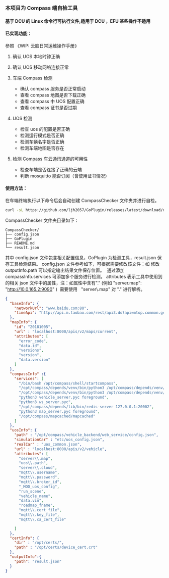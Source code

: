### 本项目为 Compass 端自检工具
#### 基于 DCU 的 Linux 命令行可执行文件,适用于 DCU ，EFU 某些操作不适用
#### 已实现功能：

参照 《WIP: 云脑日常运维操作手册》

1. 确认 UOS 本地时钟正确

2. 确认 UOS 移动网络连接正常

3. 车端 Compass 检测

     - 确认 compass 服务是否正常启动
     - 查看 compass 地图是否下载正确
     - 查看 compass 中 UOS 配置正确
     - 查看 compass 证书是否过期

4. UOS 检测

     - 检查 uos 的配置是否正确
     - 检测运行模式是否正确
     - 检测车辆名字是否正确
     - 检测车端地图是否存在

5. 检测 Compass 车云通讯通道的可用性

     - 检查车端是否连接了正确的云端
     - 判断 mosquitto 能否订阅（含使用证书情况）

#### 使用方法：

在车端终端执行以下命令后会自动创建 CompassChecker 文件夹并进行自检。

```bash
curl -sL https://github.com/ljh2057/GoPlugin/releases/latest/download/deploy.sh | sh
```

CompassChecker 文件夹目录如下：

```
CompassChecker/
├── config.json
├── GoPlugin
├── README.md
└── result.json
```

其中 config.json 文件包含相关配置信息，GoPlugin 为检测工具，result.json 保存工具检测结果。
config.json 文件参考如下，可根据需要修改该文件：如
	修改 outputInfo.path 可以指定输出结果文件保存位置。 
	通过添加 compassInfo.services 可添加多个服务进行检测。
	attributes 表示工具中使用到的相关 json 文件中的属性，注：如属性中含有"." (例如 "server.map": "http://10.0.165.2:9090" )  需要使用   "server\\.map" 对 "." 进行解析。

```json
{
  "baseInfo": {
    "networkUrl": "www.baidu.com:80",
    "timeApi": "http://api.m.taobao.com/rest/api3.do?api=mtop.common.getTimestamp"
  },
  "mapInfo": {
    "id": "20181005",
    "url" : "localhost:8000/apis/v2/maps/current",
    "attributes": [
      "error_code",
      "data.id",
      "versions",
      "version",
      "data.version"
    ]
  },
  "compassInfo" :{
    "services": [
      "/bin/bash /opt/compass/shell/startcompass",
      "/opt/compass/depends/venv/bin/python3 /opt/compass/depends/venv/bin/supervisord -n -c /opt/compass/config/supervisord.conf",
      "/opt/compass/depends/venv/bin/python3 /opt/compass/depends/venv/bin/flask run -h 0.0.0.0 -p 8000 --no-reload",
      "python3 vehicle_server.pyc foreground",
      "python3 ws_server.pyc",
      "/opt/compass/depends/lib/bin/redis-server 127.0.0.1:20002",
      "python3 map_server.pyc foreground",
      "/opt/compass/mapcached/mapcached"
    ]
  },
  "uosInfo": {
    "path" : "/opt/compass/vehicle_backend/web_service/config.json",
    "simulationCar" : "etc/uos_config.json",
    "realCar" : "uos_common.json",
    "url" : "localhost:8000/apis/v2/vehicle",
    "attributes": [
      "server\\.map",
      "uos\\.path",
      "server\\.cloud",
      "mqtt\\.username",
      "mqtt\\.password",
      "mqtt\\.broker_id",
      "_MOD_uos_config",
      "run_scene",
      "vehicle_name",
      "data.vin",
      "roadmap_fname",
      "mqtt\\.cert_file",
      "mqtt\\.key_file",
      "mqtt\\.ca_cert_file"

    ]
  },
  "certInfo": {
    "dir" : "/opt/certs/",
    "path" : "/opt/certs/device_cert.crt"
  },
  "outputInfo":{
    "path": "result.json"
  }
}
```


